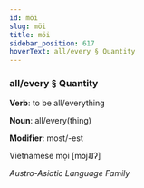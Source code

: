```yaml
---
id: möi
slug: möi
title: möi
sidebar_position: 617
hoverText: all/every § Quantity
---
```


### all/every § Quantity

**Verb**: to be all/everything

**Noun**: all/every(thing)

**Modifier**: most/-est

Vietnamese mọi   [mɔj˨˩ʔ]

*Austro-Asiatic Language Family*